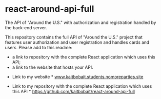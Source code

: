# react-around-api-full

The API of "Around the U.S." with authorization and registration handled by the back-end server.

This repository contains the full API of "Around the U.S." project that features user authorization and user registration and handles cards and users. Please add to this readme:

- a link to repository with the complete React application which uses this API;
- a link to the website that hosts your API.

* Link to my website *
www.kaitbobait.students.nomoreparties.site

* Link to my repository with the complete React application which uses this API *
https://github.com/kaitbobait/react-around-api-full 
